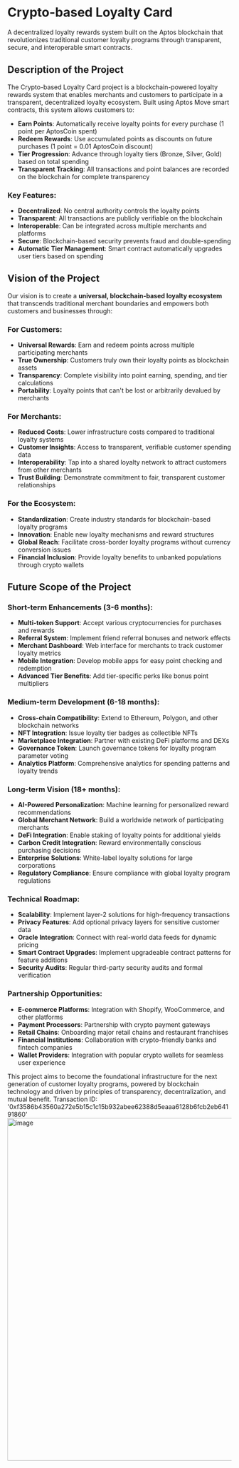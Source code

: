 # Crypto-based Loyalty Card

A decentralized loyalty rewards system built on the Aptos blockchain that revolutionizes traditional customer loyalty programs through transparent, secure, and interoperable smart contracts.

## Description of the Project

The Crypto-based Loyalty Card project is a blockchain-powered loyalty rewards system that enables merchants and customers to participate in a transparent, decentralized loyalty ecosystem. Built using Aptos Move smart contracts, this system allows customers to:

- **Earn Points**: Automatically receive loyalty points for every purchase (1 point per AptosCoin spent)
- **Redeem Rewards**: Use accumulated points as discounts on future purchases (1 point = 0.01 AptosCoin discount)
- **Tier Progression**: Advance through loyalty tiers (Bronze, Silver, Gold) based on total spending
- **Transparent Tracking**: All transactions and point balances are recorded on the blockchain for complete transparency

### Key Features:
- **Decentralized**: No central authority controls the loyalty points
- **Transparent**: All transactions are publicly verifiable on the blockchain
- **Interoperable**: Can be integrated across multiple merchants and platforms
- **Secure**: Blockchain-based security prevents fraud and double-spending
- **Automatic Tier Management**: Smart contract automatically upgrades user tiers based on spending

## Vision of the Project

Our vision is to create a **universal, blockchain-based loyalty ecosystem** that transcends traditional merchant boundaries and empowers both customers and businesses through:

### For Customers:
- **Universal Rewards**: Earn and redeem points across multiple participating merchants
- **True Ownership**: Customers truly own their loyalty points as blockchain assets
- **Transparency**: Complete visibility into point earning, spending, and tier calculations
- **Portability**: Loyalty points that can't be lost or arbitrarily devalued by merchants

### For Merchants:
- **Reduced Costs**: Lower infrastructure costs compared to traditional loyalty systems
- **Customer Insights**: Access to transparent, verifiable customer spending data
- **Interoperability**: Tap into a shared loyalty network to attract customers from other merchants
- **Trust Building**: Demonstrate commitment to fair, transparent customer relationships

### For the Ecosystem:
- **Standardization**: Create industry standards for blockchain-based loyalty programs
- **Innovation**: Enable new loyalty mechanisms and reward structures
- **Global Reach**: Facilitate cross-border loyalty programs without currency conversion issues
- **Financial Inclusion**: Provide loyalty benefits to unbanked populations through crypto wallets

## Future Scope of the Project

### Short-term Enhancements (3-6 months):
- **Multi-token Support**: Accept various cryptocurrencies for purchases and rewards
- **Referral System**: Implement friend referral bonuses and network effects
- **Merchant Dashboard**: Web interface for merchants to track customer loyalty metrics
- **Mobile Integration**: Develop mobile apps for easy point checking and redemption
- **Advanced Tier Benefits**: Add tier-specific perks like bonus point multipliers

### Medium-term Development (6-18 months):
- **Cross-chain Compatibility**: Extend to Ethereum, Polygon, and other blockchain networks
- **NFT Integration**: Issue loyalty tier badges as collectible NFTs
- **Marketplace Integration**: Partner with existing DeFi platforms and DEXs
- **Governance Token**: Launch governance tokens for loyalty program parameter voting
- **Analytics Platform**: Comprehensive analytics for spending patterns and loyalty trends

### Long-term Vision (18+ months):
- **AI-Powered Personalization**: Machine learning for personalized reward recommendations
- **Global Merchant Network**: Build a worldwide network of participating merchants
- **DeFi Integration**: Enable staking of loyalty points for additional yields
- **Carbon Credit Integration**: Reward environmentally conscious purchasing decisions
- **Enterprise Solutions**: White-label loyalty solutions for large corporations
- **Regulatory Compliance**: Ensure compliance with global loyalty program regulations

### Technical Roadmap:
- **Scalability**: Implement layer-2 solutions for high-frequency transactions
- **Privacy Features**: Add optional privacy layers for sensitive customer data
- **Oracle Integration**: Connect with real-world data feeds for dynamic pricing
- **Smart Contract Upgrades**: Implement upgradeable contract patterns for feature additions
- **Security Audits**: Regular third-party security audits and formal verification

### Partnership Opportunities:
- **E-commerce Platforms**: Integration with Shopify, WooCommerce, and other platforms
- **Payment Processors**: Partnership with crypto payment gateways
- **Retail Chains**: Onboarding major retail chains and restaurant franchises
- **Financial Institutions**: Collaboration with crypto-friendly banks and fintech companies
- **Wallet Providers**: Integration with popular crypto wallets for seamless user experience

This project aims to become the foundational infrastructure for the next generation of customer loyalty programs, powered by blockchain technology and driven by principles of transparency, decentralization, and mutual benefit.
Transaction ID: '0xf3586b43560a272e5b15c1c15b932abee62388d5eaaa6128b6fcb2eb64191860'
<img width="1366" height="768" alt="image" src="https://github.com/user-attachments/assets/122bb7ef-5d85-405c-896d-58154d4df5dd" />

